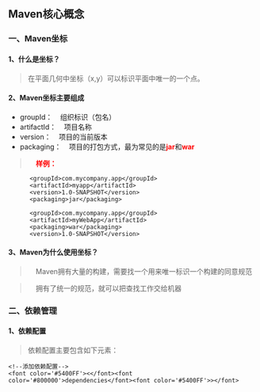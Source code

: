 ## Maven核心概念
### 一、Maven坐标
#### 1、什么是坐标？

> 在平面几何中坐标（x,y）可以标识平面中唯一的一个点。

#### 2、Maven坐标主要组成
- groupId：&nbsp;&nbsp;&nbsp;&nbsp;组织标识（包名）
- artifactId：&nbsp;&nbsp;&nbsp;&nbsp;项目名称
- version：&nbsp;&nbsp;&nbsp;&nbsp;项目的当前版本
- packaging：&nbsp;&nbsp;&nbsp;&nbsp;项目的打包方式，最为常见的是<font color='red'><b>jar</b></font>和<font color='red'><b>war</b></font>

> &nbsp;&nbsp;&nbsp;&nbsp;<font color='red'><b>样例：</b></font>

```
      <groupId>com.mycompany.app</groupId>
      <artifactId>myapp</artifactId>
      <version>1.0-SNAPSHOT</version>
      <packaging>jar</packaging>
```
```
      <groupId>com.mycompany.app</groupId>
      <artifactId>myWebApp</artifactId>
      <packaging>war</packaging>
      <version>1.0-SNAPSHOT</version>
```

#### 3、Maven为什么使用坐标？

> &nbsp;&nbsp;&nbsp;&nbsp;Maven拥有大量的构建，需要找一个用来唯一标识一个构建的同意规范

> &nbsp;&nbsp;&nbsp;&nbsp;拥有了统一的规范，就可以把查找工作交给机器

### 二、依赖管理
#### 1、依赖配置

> 依赖配置主要包含如下元素：
```
<!--添加依赖配置-->
<font color='#5400FF'><</font><font color='#800000'>dependencies</font><font color='#5400FF'>></font>
```
